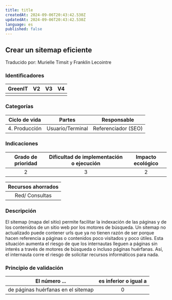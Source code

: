 ```yaml
---
title: title
createdAt: 2024-09-06T20:43:42.530Z
updatedAt: 2024-09-06T20:43:42.530Z
language: es
published: false
---
```

## Crear un sitemap eficiente
Traducido por: Murielle Timsit y Franklin Lecointre

### Identificadores

| GreenIT |  V2  |  V3  |  V4  |
|:-------:|:----:|:----:|:----:|
|      |   |   |      |

### Categorías

| Ciclo de vida | Partes | Responsable |
|:---------:|:----:|:----:|
| 4. Producción | Usuario/Terminal | Referenciador (SEO) |

### Indicaciones

| Grado de prioridad   | Dificultad de implementación o ejecución | Impacto ecológico   |
|:-------------------:|:-------------------------:|:---------------------:|
| 2 | 3 | 2 |

| Recursos ahorrados |
|:----------------------------------------------------------:|
| Red/ Consultas   |

### Descripción

El sitemap (mapa del sitio) permite facilitar la indexación de las páginas y de los contenidos de un sitio web por los motores de búsqueda. 
Un sitemap no actualizado puede contener urls que ya no tienen razón de ser porque hacen referencia a páginas o contenidos poco visitados y poco útiles.
Esta situación aumenta el riesgo de que los internautas lleguen a páginas sin interés a través de motores de búsqueda o incluso páginas huérfanas.
Así, el internauta corre el riesgo de solicitar recursos informáticos para nada.

### Principio de validación

| El número ... |   es inferior o igual a   |  
|-------------------|:-------------------------:|
| de páginas huérfanas en el sitemap   | 0 |
